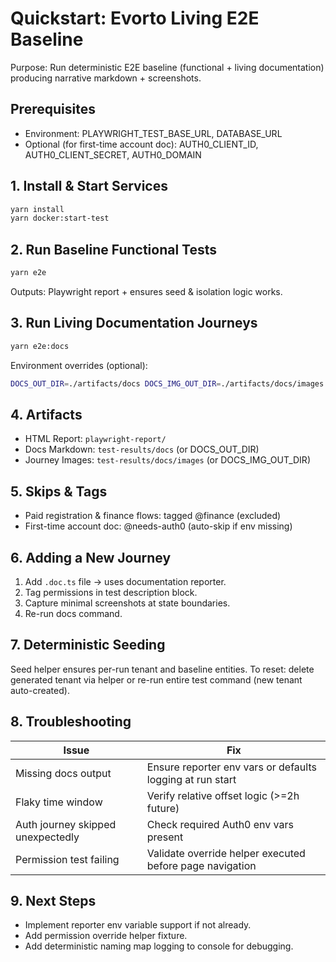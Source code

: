 # Quickstart: Evorto Living E2E Baseline

Purpose: Run deterministic E2E baseline (functional + living documentation) producing narrative markdown + screenshots.

## Prerequisites
- Environment: PLAYWRIGHT_TEST_BASE_URL, DATABASE_URL
- Optional (for first-time account doc): AUTH0_CLIENT_ID, AUTH0_CLIENT_SECRET, AUTH0_DOMAIN

## 1. Install & Start Services
```bash
yarn install
yarn docker:start-test
```

## 2. Run Baseline Functional Tests
```bash
yarn e2e
```
Outputs: Playwright report + ensures seed & isolation logic works.

## 3. Run Living Documentation Journeys
```bash
yarn e2e:docs
```
Environment overrides (optional):
```bash
DOCS_OUT_DIR=./artifacts/docs DOCS_IMG_OUT_DIR=./artifacts/docs/images yarn e2e:docs
```

## 4. Artifacts
- HTML Report: `playwright-report/`
- Docs Markdown: `test-results/docs` (or DOCS_OUT_DIR)
- Journey Images: `test-results/docs/images` (or DOCS_IMG_OUT_DIR)

## 5. Skips & Tags
- Paid registration & finance flows: tagged @finance (excluded)
- First-time account doc: @needs-auth0 (auto-skip if env missing)

## 6. Adding a New Journey
1. Add `.doc.ts` file → uses documentation reporter.
2. Tag permissions in test description block.
3. Capture minimal screenshots at state boundaries.
4. Re-run docs command.

## 7. Deterministic Seeding
Seed helper ensures per-run tenant and baseline entities. To reset: delete generated tenant via helper or re-run entire test command (new tenant auto-created).

## 8. Troubleshooting
| Issue | Fix |
|-------|-----|
| Missing docs output | Ensure reporter env vars or defaults logging at run start |
| Flaky time window | Verify relative offset logic (>=2h future) |
| Auth journey skipped unexpectedly | Check required Auth0 env vars present |
| Permission test failing | Validate override helper executed before page navigation |

## 9. Next Steps
- Implement reporter env variable support if not already.
- Add permission override helper fixture.
- Add deterministic naming map logging to console for debugging.

